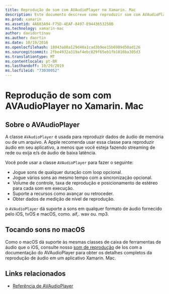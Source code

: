 ```yaml
---
title: Reprodução de som com AVAudioPlayer no Xamarin. Mac
description: Este documento descreve como reproduzir som com AVAudioPlayer em um aplicativo Xamarin. Mac. Ele aborda o AVAudioPlayer em um alto nível e links para outras documentações que o exploram mais completamente.
ms.prod: xamarin
ms.assetid: 4A683A94-F75D-4EAF-8497-E9443653250B
ms.technology: xamarin-mac
author: davidortinau
ms.author: daortin
ms.date: 10/19/2016
ms.openlocfilehash: 18043a88a129d48a1cad3b9ee15b6989d50ad126
ms.sourcegitcommit: 2fbe4932a319af4ebc829f65eb1fb1816ba305d3
ms.translationtype: MT
ms.contentlocale: pt-BR
ms.lasthandoff: 10/29/2019
ms.locfileid: "73030052"
---
```

# <a name="playing-sound-with-avaudioplayer-in-xamarinmac"></a>Reprodução de som com AVAudioPlayer no Xamarin. Mac

## <a name="about-the-avaudioplayer"></a>Sobre o AVAudioPlayer

A classe `AVAudioPlayer` é usada para reproduzir dados de áudio de memória ou de um arquivo. A Apple recomenda usar essa classe para reproduzir áudio em seu aplicativo, a menos que você esteja fazendo streaming de rede ou exija e/s de áudio de baixa latência.

Você pode usar a classe `AVAudioPlayer` para fazer o seguinte:

- Jogue sons de qualquer duração com loop opcional.
- Jogue vários sons ao mesmo tempo com a sincronização opcional.
- Volume de controle, taxa de reprodução e posicionamento de estéreo para cada som em execução.
- Suporte a recursos como avançar ou retroceder.
- Obter dados de medição de nível de reprodução.

o `AVAudioPlayer` dá suporte a sons em qualquer formato de áudio fornecido pelo iOS, tvOS e macOS, como. aif,. wav ou. mp3.

## <a name="playing-sounds-in-macos"></a>Tocando sons no macOS

Como o macOS dá suporte às mesmas classes de caixa de ferramentas de áudio que o iOS, consulte nosso [som de reprodução](https://github.com/xamarin/recipes/tree/master/Recipes/ios/media/sound/avaudioplayer) de Ios com a documentação do AVAudioPlayer para obter os detalhes completos da reprodução de áudio em um aplicativo Xamarin. Mac.

## <a name="related-links"></a>Links relacionados

- [Referência de AVAudioPlayer](https://developer.apple.com/documentation/avfoundation/avaudioplayer)
